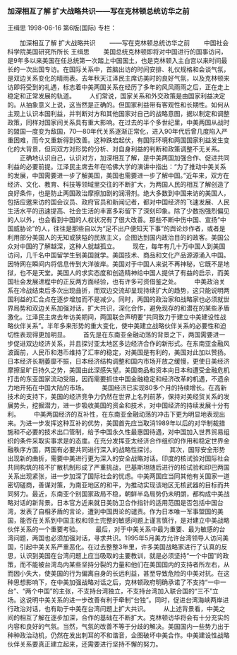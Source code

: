 ### 加深相互了解  扩大战略共识——写在克林顿总统访华之前
王缉思
1998-06-16
第6版(国际)
专栏：

　　加深相互了解  扩大战略共识
　　——写在克林顿总统访华之前
　　中国社会科学院美国研究所所长  王缉思
　　美国总统克林顿即将对中国进行的国事访问，是9年多以来美国在任总统第一次踏上中国国土，也是克林顿入主白宫以来时间最长的一次出国专访。在国际关系中，首脑出访的时间安排、礼仪规格和会谈气氛，是双边关系变化的晴雨表。去年秋天江泽民主席访美时的良好气氛，以及克林顿来访即将受到的礼遇，标志着中美两国关系在经历了多年的风风雨雨之后，正在走上稳定和正常发展的轨道。
　　人们常说，国家关系和外交政策是由国家利益决定的。从抽象意义上说，这当然是正确的。但国家利益带有客观性和长期性。如何从主观上认识本国利益，并判断对方和其他国家对自己的战略意图，据以制定和调整政策，同样对国家间关系具有重大影响。在过去的半个多世纪里，中美两国从战时的盟国一度变为敌国，70—80年代关系逐渐正常化，进入90年代后曾几度陷入严重困难，而今又重新得到改善。这种跌宕起伏，有国际环境和两国国家利益发生变化的大背景，但同双方对形势的分析、对自身利益的判断和政策调整不无关系。
　　正确地认识自己，认识对方，加深相互了解，是中美两国加强合作、促进共同利益的必要前提。江泽民主席去年在哈佛大学的演讲中指出：“为了推动中美关系的发展，中国需要进一步了解美国，美国也需要进一步了解中国。”近年来，双方在经济、文化、教育、科技等领域里交往的不断扩大，为两国人民的相互了解创造了良好条件，也是防止两国政治摩擦加剧的润滑剂。绝大多数到中国来访的美国人，包括应邀来访的国会议员、政府官员和新闻记者，都对中国经济的飞速发展、人民生活水平的迅速提高、社会生活的丰富多彩留下了深刻印象。除了少数抱强烈偏见的人以外，也会看到中国的人权状况有了很大改善。那些不断中伤中国、宣扬“中国威胁论”的人，往往是那些自以为“足不出户便知天下事”的舆论炒作者，或者是利用部分美国人的无知或狭隘的民族主义，企图达到国内政治目的的政客。美国公众对中国的了解越深，这种人就越孤立。
　　现在，每年有几十万中国人到美国访问，几千名中国留学生到美国就学。美国技术、商品和文化产品源源涌入中国。因特网在瞬间内将信息传到大洋彼岸。美国对于中国人来说不再神秘，它既不是地狱，也不是天堂。美国人的求实态度和创造精神给中国人提供了有益的启示，而美国社会发展进程中的正反两方面经验，也有许多可资借鉴之处。
　　中美政治关系在冷战结束后多次出现曲折，而双边交流却呈现持续扩大的趋势，这只能说明两国利益的汇合点在逐步增加而不是减少。同时，两国的政治家和战略家也必须就世界局势和双边关系加强对话，扩大共识，深化合作，避免现存的和潜在的某些矛盾激化。江泽民主席去年访美期间，两国联合声明要“共同致力于建立中美建设性战略伙伴关系”。半年多来形势的重大变化，使中美建立战略伙伴关系的必要性和迫切性表现得更加明显。
　　首先是在东南亚金融动荡的背景之下，两国需要进一步促进双边经济关系，并且探讨亚太地区多边经济合作的新形式。在东南亚金融风波面前，人民币和港币维持了汇率的稳定，对美国是有利的，美国对此加以赞扬。日本经济长期萎靡不振，日本经济结构调整和国内市场开放之缓慢，更使日美经济摩擦呈旷日持久之势，美国由此深感失望。美国商品和资本向日本和遭受金融危机打击的东亚国家流动受阻，因而需要抓住中国金融稳定和经济改革的机遇，不遗余力地开拓在中国大陆的市场。
　　美国经济已实现80多个月的持续增长。在高新技术的支持下，美国的经济竞争力仍然在世界上名列前茅，保持对美经贸关系的发展势头，挖掘潜力，进一步吸收美国的资金和技术，对中国经济的持续发展十分有利。
　　中美两国经济的互补性，在东南亚金融动荡的冲击下更为明显地表现出来。为进一步发挥这种互补的优势，美国首先应当取消1989年以后的对华制裁措施和不必要的技术出口管制，给予中国永久性最惠国待遇，对中国加入世界贸易组织的条件采取实事求是的态度。在充分发挥亚太经济合作组织的作用和稳定世界金融秩序方面，两国有必要共同进行深入的战略性探讨。
　　其次，国际安全形势出现新的曲折，需要中美进行更为深入的安全战略对话。印度的核试验对国际社会共同构筑的核不扩散机制形成了严重挑战，巴基斯坦随后进行的核试验和印巴两国关系出现紧张，进一步加深了国际社会的忧虑。中美两国应当同其他有关国家一道密切磋商，善谋对策，为南亚地区的和平，为推动实现该地区无核武器的目标而共同努力。最近，东南亚个别国家政局不稳，朝鲜半岛局势仍未明朗，都构成中美战略对话的新背景。日本官方近来就日美防卫合作指针的适用范围是否包括中国台湾，发表了自相矛盾的言论，遭到中国舆论的谴责。作为日本唯一军事盟国的美国，能否在关系到中国主权和领土完整的敏感问题上谨言慎行，是对建立中美战略伙伴关系的一个重要考验。
　　最后，对于中美关系中最为重要、最为敏感的台湾问题，两国也必须加强对话，寻求共识。1995年5月美方允许台湾领导人访问美国，引起中美关系严重恶化。在过去整整3年里，许多美国战略家进行了认真的反思，认识到美国在台湾问题上应当吸取的主要教训，就是必须坚持“一个中国”的政策，而不能被台湾岛内某些坚持分裂的力量和他们在美国国内的支持者所左右，从而因小失大，使美国的行为偏离自身的长远利益，甚至导致危险的中美对抗。在这种思想影响下，在中美加强战略对话之后，克林顿政府明确承诺了不支持“一中一台”、“两个中国”的主张，不支持台湾独立，不支持台湾加入联合国的“三不”立场。这说明中美关系的进一步改善有利于牵制“台独”。同时，促进台湾海峡两岸进行政治对话，也有助于中美在台湾问题上扩大共识。
　　从上述背景看，中美之间的相互了解在逐步加深，合作的基础在不断扩大。克林顿访华将会有十分充实的内容和良好的气氛。当然，气氛的改善不等于分歧的解决。美国国内一些势力出于种种政治动机，仍然在发出刺耳的不和谐音，企图破坏中美合作。中美建设性战略伙伴关系要真正建立起来，还需要进行坚持不懈的努力。
